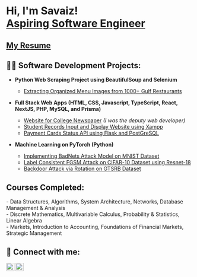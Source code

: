 <h1>Hi, I'm Savaiz! <br/><a href="https://www.linkedin.com/in/savaiz/">Aspiring Software Engineer</a>
<h2><a href="https://github.com/AhmadSavaiz03/Resume">My Resume</a></h2>

<h2>👨‍💻 Software Development Projects:</h2>

- <b>Python Web Scraping Project using BeautifulSoup and Selenium</b>
  - [Extracting Organized Menu Images from 1000+ Gulf Restaurants](https://github.com/AhmadSavaiz03/restaurant_webscraping)

- <b>Full Stack Web Apps (HTML, CSS, Javascript, TypeScript, React, NextJS, PHP, MySQL, and Prisma)</b>
  - [Website for College Newspaper](https://thegazelle.org) <i>(I was the deputy web developer)</i>
  - [Student Records Input and Display Website using Xampp](https://github.com/AhmadSavaiz03/Xampp_Student_Records_Website)
  - [Payment Cards Status API using Flask and PostGreSQL](https://github.com/AhmadSavaiz03/Cards_Status_API)
    
- <b>Machine Learning on PyTorch (Python)</b>
  - [Implementing BadNets Attack Model on MNIST Dataset](https://github.com/AhmadSavaiz03/BadNets)
  - [Label Consistent FGSM Attack on CIFAR-10 Dataset using Resnet-18](https://github.com/AhmadSavaiz03/Label_Consistent_Backdoor)
  - [Backdoor Attack via Rotation on GTSRB Dataset](https://github.com/AhmadSavaiz03/Rotation_Backdoor)
    
<h2>Courses Completed:</h2>
- Data Structures, Algorithms, System Architecture, Networks, Database Management & Analysis<br/>
- Discrete Mathematics, Multivariable Calculus, Probability & Statistics, Linear Algebra<br/>
- Markets, Introduction to Accounting, Foundations of Financial Markets, Strategic Management<br/>

<h2> 🤳 Connect with me:</h2>

[<img align="left" alt="JoshMadakor | LinkedIn" width="22px" src="https://cdn.jsdelivr.net/npm/simple-icons@v3/icons/linkedin.svg" />][linkedin]
[<img align="left" alt="JoshMadakor | Instagram" width="22px" src="https://cdn.jsdelivr.net/npm/simple-icons@v3/icons/instagram.svg" />][instagram]

[instagram]: https://www.instagram.com/ahmadsavaiz03/
[linkedin]: https://linkedin.com/in/savaiz

<!--
**AhmadSavaiz03/AhmadSavaiz03** is a ✨ _special_ ✨ repository because its `README.md` (this file) appears on your GitHub profile.

Here are some ideas to get you started:

- 🔭 I’m currently working on ...
- 🌱 I’m currently learning ...
- 👯 I’m looking to collaborate on ...
- 🤔 I’m looking for help with ...
- 💬 Ask me about ...
- 📫 How to reach me: ...
- 😄 Pronouns: ...
- ⚡ Fun fact: ...
-->
